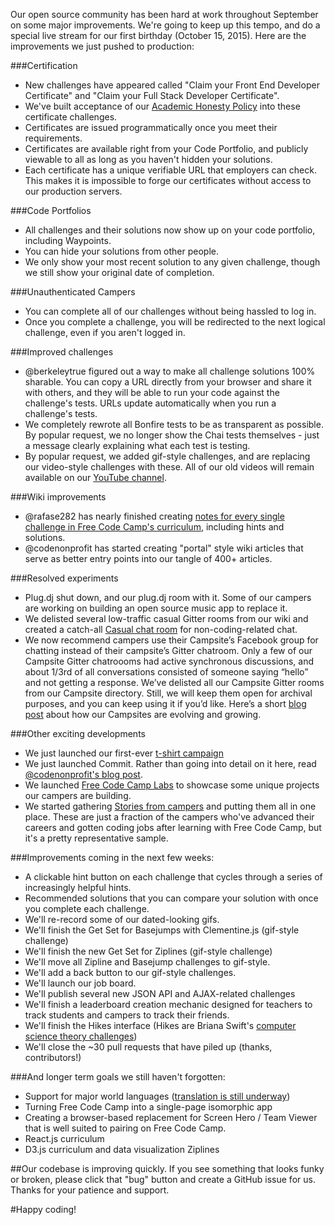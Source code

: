 Our open source community has been hard at work throughout September on some major improvements. We're going to keep up this tempo, and do a special live stream for our first birthday (October 15, 2015). Here are the improvements we just pushed to production:

###Certification
* New challenges have appeared called "Claim your Front End Developer Certificate" and "Claim your Full Stack Developer Certificate".
* We've built acceptance of our [Academic Honesty Policy](https://github.com/FreeCodeCamp/FreeCodeCamp/wiki/Academic-Honesty-Policy) into these certificate challenges.
* Certificates are issued programmatically once you meet their requirements. 
* Certificates are available right from your Code Portfolio, and publicly viewable to all as long as you haven't hidden your solutions.
* Each certificate has a unique verifiable URL that employers can check. This makes it is impossible to forge our certificates without access to our production servers.

###Code Portfolios
* All challenges and their solutions now show up on your code portfolio, including Waypoints.
* You can hide your solutions from other people.
* We only show your most recent solution to any given challenge, though we still show your original date of completion.

###Unauthenticated Campers
* You can complete all of our challenges without being hassled to log in.
* Once you complete a challenge, you will be redirected to the next logical challenge, even if you aren't logged in.

###Improved challenges
* @berkeleytrue figured out a way to make all challenge solutions 100% sharable. You can copy a URL directly from your browser and share it with others, and they will be able to run your code against the challenge's tests. URLs update automatically when you run a challenge's tests.
* We completely rewrote all Bonfire tests to be as transparent as possible. By popular request, we no longer show the Chai tests themselves - just a message clearly explaining what each test is testing.
* By popular request, we added gif-style challenges, and are replacing our video-style challenges with these. All of our old videos will remain available on our [YouTube channel](https://www.youtube.com/channel/UC8butISFwT-Wl7EV0hUK0BQ?sub_confirmation=1).

###Wiki improvements
* @rafase282 has nearly finished creating [notes for every single challenge in Free Code Camp's curriculum](https://github.com/FreeCodeCamp/FreeCodeCamp/wiki/Map), including hints and solutions.
* @codenonprofit has started creating "portal" style wiki articles that serve as better entry points into our tangle of 400+ articles.

###Resolved experiments
* Plug.dj shut down, and our plug.dj room with it. Some of our campers are working on building an open source music app to replace it.
* We delisted several low-traffic casual Gitter rooms from our wiki and created a catch-all [Casual chat room](https://gitter.im/freecodecamp/casual) for non-coding-related chat.
* We now recommend campers use their Campsite’s Facebook group for chatting instead of their campsite’s Gitter chatroom. Only a few of our Campsite Gitter chatroooms had active synchronous discussions, and about 1/3rd of all conversations consisted of someone saying “hello” and not getting a response. We’ve delisted all our Campsite Gitter rooms from our Campsite directory. Still, we will keep them open for archival purposes, and you can keep using it if you’d like. Here’s a short [blog post](http://blog.freecodecamp.com/2015/09/jump-start-your-local-campsite-with-coffee-and-code.html) about how our Campsites are evolving and growing.

###Other exciting developments
* We just launched our first-ever [t-shirt campaign](https://teespring.com/get-free-code-camp-t-shirt)
* We just launched Commit. Rather than going into detail on it here, read [@codenonprofit's blog post](http://blog.freecodecamp.com/2015/10/commit-to-yourself-commit-to-nonprofit.html).
* We launched [Free Code Camp Labs](http://freecodecamp.com/labs) to showcase some unique projects our campers are building.
* We started gathering [Stories from campers](http://freecodecamp.com/stories) and putting them all in one place. These are just a fraction of the campers who've advanced their careers and gotten coding jobs after learning with Free Code Camp, but it's a pretty representative sample.

###Improvements coming in the next few weeks:
* A clickable hint button on each challenge that cycles through a series of increasingly helpful hints.
* Recommended solutions that you can compare your solution with once you complete each challenge.
* We'll re-record some of our dated-looking gifs.
* We'll finish the Get Set for Basejumps with Clementine.js (gif-style challenge)
* We'll finish the new Get Set for Ziplines (gif-style challenge)
* We'll move all Zipline and Basejump challenges to gif-style.
* We'll add a back button to our gif-style challenges.
* We'll launch our job board.
* We'll publish several new JSON API and AJAX-related challenges
* We'll finish a leaderboard creation mechanic designed for teachers to track students and campers to track their friends.
* We'll finish the Hikes interface (Hikes are Briana Swift's [computer science theory challenges](https://www.youtube.com/watch?v=q7tlgZg4Q1o&list=PLWKjhJtqVAbmfoj2Th9fvxhHIeqFO7wOy))
* We'll close the ~30 pull requests that have piled up (thanks, contributors!)

###And longer term goals we still haven't forgotten:
* Support for major world languages ([translation is still underway](https://trello.com/b/m7zhwXka/fcc-translation))
* Turning Free Code Camp into a single-page isomorphic app
* Creating a browser-based replacement for Screen Hero / Team Viewer that is well suited to pairing on Free Code Camp.
* React.js curriculum
* D3.js curriculum and data visualization Ziplines

##Our codebase is improving quickly. If you see something that looks funky or broken, please click that "bug" button and create a GitHub issue for us. Thanks for your patience and support.

#Happy coding!